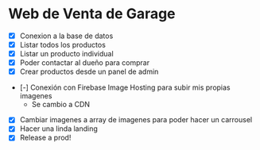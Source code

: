 # Web de Venta de Garage

- [X] Conexion a la base de datos
- [X] Listar todos los productos
- [X] Listar un producto individual
- [X] Poder contactar al dueño para comprar
- [X] Crear productos desde un panel de admin
- [-] Conexión con Firebase Image Hosting para subir mis propias imagenes
    - Se cambio a CDN
- [X] Cambiar imagenes a array de imagenes para poder hacer un carrousel
- [X] Hacer una linda landing
- [X] Release a prod!
